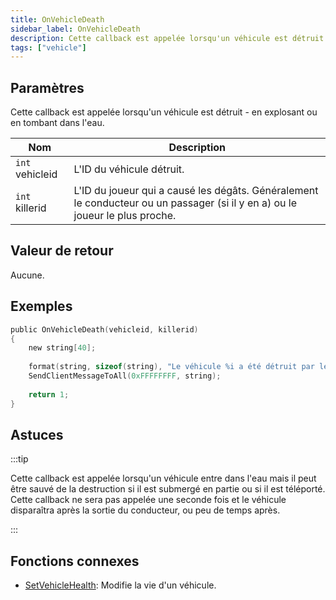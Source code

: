 ```yaml
---
title: OnVehicleDeath
sidebar_label: OnVehicleDeath
description: Cette callback est appelée lorsqu'un véhicule est détruit - en explosant ou en tombant dans l'eau.
tags: ["vehicle"]
---
```


## Paramètres

Cette callback est appelée lorsqu'un véhicule est détruit - en explosant ou en tombant dans l'eau.

| Nom             | Description                                                                                                                  |
| --------------- | ---------------------------------------------------------------------------------------------------------------------------- |
| `int` vehicleid | L'ID du véhicule détruit.                                                                                                     |
| `int` killerid  | L'ID du joueur qui a causé les dégâts. Généralement le conducteur ou un passager (si il y en a) ou le joueur le plus proche. |

## Valeur de retour

Aucune.

## Exemples

```c
public OnVehicleDeath(vehicleid, killerid)
{
    new string[40];
    
    format(string, sizeof(string), "Le véhicule %i a été détruit par le joueur id %i.", vehicleid, killerid);
    SendClientMessageToAll(0xFFFFFFFF, string);
    
    return 1;
}
```

## Astuces

:::tip

Cette callback est appelée lorsqu'un véhicule entre dans l'eau mais il peut être sauvé de la destruction si il est submergé en partie ou si il est téléporté. Cette callback ne sera pas appelée une seconde fois et le véhicule disparaîtra après la sortie du conducteur, ou peu de temps après.

:::

## Fonctions connexes

- [SetVehicleHealth](../functions/SetVehicleHealth): Modifie la vie d'un véhicule.
